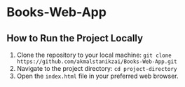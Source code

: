 # Books-Web-App

## How to Run the Project Locally
1. Clone the repository to your local machine: `git clone https://github.com/akmalstanikzai/Books-Web-App.git`
2. Navigate to the project directory: `cd project-directory`
3. Open the `index.html` file in your preferred web browser.

